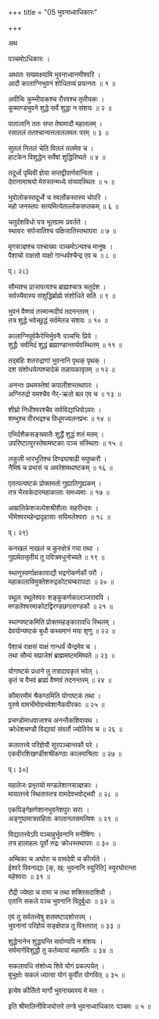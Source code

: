 +++
title = "05 भुवनाध्वाधिकारः"

+++

अथ

पञ्चमोऽधिकारः ।

अथातः सम्प्रवक्ष्यामि भुवनाध्वानमीश्वरि ।  
आदौ कालाग्निभुवनं शोधितव्यं प्रयत्नतः ॥ १ ॥

अवीचिः कुम्भीपाकश्च रौरवश्च तृतीयकः ।  
कूष्माण्डभुवने शुद्धे सर्वे शुद्धा न संशयः ॥ २ ॥

पातालानि ततः सप्त तेषामादौ महातलम् ।  
रसातलं ततश्चान्यत्तलातलमतः परम् ॥ ३ ॥

सुतलं नितलं चेति वितलं तलमेव च ।  
हाटकेन विशुद्धेन सर्वेषां शुद्धिरिष्यते ॥ ४ ॥

तदूर्ध्वं पृथिवी ज्ञेया सप्तद्वीपार्णवान्विता ।  
देवानामाश्रयो मेरुस्तन्मध्ये संव्यवस्थितः ॥ ५ ॥

भुवोलोकस्तदूर्ध्वे च स्वर्लोकस्तस्य चोपरि ।  
महो जनस्तपः सत्यमित्येतल्लोकसप्तकम् ॥ ६ ॥

चतुर्दशविधो यत्र भूतग्रामः प्रवर्तते ।  
स्थावरः सर्पजातिश्च पक्षिजातिस्तथापरा ॥ ७ ॥

मृगसञ्ज्ञश्च पश्चाख्यः पञ्चमोऽन्यश्च मानुषः ।  
पैशाचो राक्षसो याक्षो गान्धर्वश्चैन्द्र एव च ॥ ८ ॥

प्। २८)

सौम्यश्च प्राजापत्यश्च ब्राह्मश्चात्र चतुर्दश ।  
सर्वस्यैवास्य संशुद्धिर्ब्राह्मे संशोधिते सति ॥ ९ ॥

भुवनं वैष्णवं तस्मान्मदीयं तदनन्तरम् ।  
तत्र शुद्धे भवेच्छुद्धं सर्वमेतन्न संशयः ॥ १० ॥

कालाग्निपूर्वकैरेभिर्भुवनैः पञ्चभिः प्रिये ।  
शुद्धैः सर्वमिदं शुद्धं ब्रह्माण्डान्तर्व्यवस्थितम् ॥ ११ ॥


तद्बहिः शतरुद्राणां भुवनानि पृथक् पृथक् ।  
दश संशोधयेत्पश्चादेकं तन्नायकावृतम् ॥ १२ ॥

अनन्तः प्रथमस्तेषां कपालीशस्तथापरः ।  
अग्निरुद्रो यमश्चैव नैर्-ऋतो बल एव च ॥ १३ ॥

शीघ्रो निधीश्वरश्चैव सर्वविद्याधिपोऽपरः ।  
शम्भुश्च वीरभद्रश्च विधूमज्वलनप्रभः ॥ १४ ॥

एभिर्दशैकसङ्ख्यातैः शुद्धैं शुद्धं शतं मतम् ।  
उपरिष्टात्पुरस्तेषामष्टकाः पञ्च संस्थिताः ॥ १५ ॥

लकुली भारभूतिश्च दिण्ढ्याषाढी सपुष्करौ ।  
नैमिषं च प्रभासं च अमरेशमथाष्टकम् ॥ १६ ॥

एतत्पत्यष्टकं प्रोक्तमतो गुह्यातिगुह्यकम् ।  
तत्र भैरवकेदारमहाकालाः समध्यमाः ॥ १७ ॥

आम्रातिकेशजल्पेशश्रीशैलाः सहरीन्दवः ।  
भीमेश्वरमहेन्द्रादृहासाः सविमलेश्वराः ॥ १८ ॥

प्। २९)

कनखलं नाखलं च कुरुक्षेत्रं गया तथा ।  
गुह्यमेतत्तृतीयं तु पवित्रमधुनोच्यते ॥ १९ ॥

स्थाणुस्वर्णाक्षकावाद्यौ भद्रगोकर्णकौ परौ ।  
महाकालाविमुक्तेशरुद्रकोट्यम्बरापदाः ॥ २० ॥

स्थूलः स्थूलेश्वरः शङ्कुकर्णकालञ्जरावपि ।  
मण्डलेश्वरमाकोटद्विरण्डछगलाण्डकौ ॥ २१ ॥

स्थाण्वष्टकमिति प्रोक्तमहङ्कारावधि स्थितम् ।  
देवयोन्यष्टकं बुधौ कथ्यमानं मया शृणु ॥ २२ ॥

पैशाचं राक्षसं याक्षं गान्धर्वं चैन्द्रमेव च ।  
तथा सौम्यं सप्राजेशं ब्राह्ममष्टममिष्यते ॥ २३ ॥

योगाष्टकं प्रधाने तु तत्रादावकृतं भवेत् ।  
कृतं च वैभवं ब्राह्मं वैष्णवं तदनन्तरम् ॥ २४ ॥

कौमारमौमं श्रैकण्ठमिति योगाष्टकं तथा ।  
पुरुषे वामभीमोग्रभवेशानैकवीरकाः ॥ २५ ॥

प्रचण्डोमाधवाजाश्च अनन्तैकशिवावथ ।  
क्रोधेशचण्डौ विद्यायां संवर्तो ज्योतिरेव च ॥ २६ ॥

कलातत्त्वे परिज्ञेयौ सुरपञ्चान्तकौ परे ।  
एकवीरशिखण्डीशश्रीकण्ठाः कालमाश्रिताः ॥ २७ ॥

प्। ३०)

महातेजः प्रभृतयो मण्डलेशानसञ्ज्ञकाः ।  
मायातत्त्वे स्थितास्तत्र वामदेवभवोद्भवौ ॥ २८ ॥

एकपिङ्गेक्षणेशानभुवनेशपुरः सराः ।  
अङ्गुष्ठमात्रसहिताः कालानलसमत्विषः ॥ २९ ॥

विद्यातत्त्वेऽपि पञ्चाहुर्भुवनानि मनीषिणः ।  
तत्र हालाहलः पूर्वो रुद्रः क्रोधस्तथापरः ॥ ३० ॥

अम्बिका च अघोरा च वामदेवी च कीर्त्यते ।  
ईश्वरे पिवनाद्याः [क्, ख्: भुवनानि स्युरिति] स्युरघोरान्ता   
महेश्वराः ॥ ३१ ॥

रौद्री ज्येष्ठा च वामा च तथा शक्तिसदाशिवौ ।  
एतानि सकले पञ्च भुवनानि विदुर्बुधाः ॥ ३२ ॥

एवं तु सर्वतत्त्वेषु शतमष्टादशोत्तरम् ।  
भुवनानां परिज्ञेयं सङ्क्षेपान्न तु विस्तरात् ॥ ३३ ॥

शुद्धेनानेन शुद्ध्यन्ति सर्वाण्यपि न शंशयः ।  
सर्वमार्गविशुद्धौ तु कर्तव्यायां महामतिः ॥ ३४ ॥

सकलावधि संशोध्य शिवे योगं प्रकल्पयेत् ।  
बुभुक्षोः सकलं ध्यात्वा योगं कुर्वीत योगवित् ॥ ३५ ॥

इत्येष कीर्तितो मार्गो भुवनाख्यस्य मे मतः ।

इति श्रीमालिनीविजयोत्तरे तन्त्रे भुवनाध्वाधिकारः पञ्चमः ॥ ५ ॥
